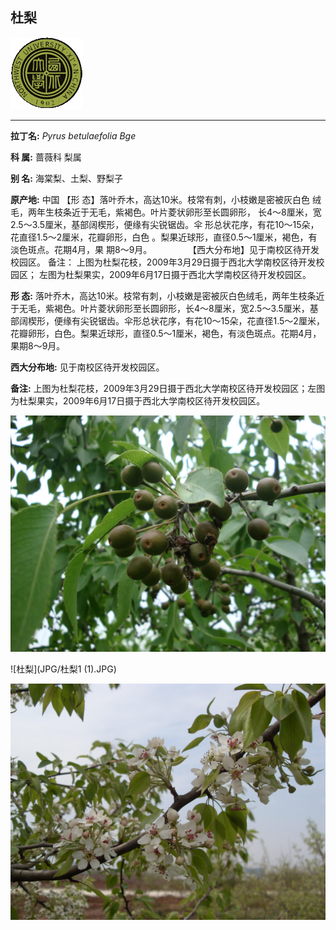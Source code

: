 ## 杜梨

![西北大学校园网络植物志](JPG/nwu.gif)

---

**拉丁名:**  _Pyrus betulaefolia Bge_

**科 属:** 蔷薇科 梨属

**别 名:** 海棠梨、土梨、野梨子

**原产地:** 中国 
 【形 态】落叶乔木，高达10米。枝常有刺，小枝嫩是密被灰白色
绒毛，两年生枝条近于无毛，紫褐色。叶片菱状卵形至长圆卵形，
长4～8厘米，宽2.5～3.5厘米，基部阔楔形，便缘有尖锐锯齿。伞
形总状花序，有花10～15朵，花直径1.5～2厘米，花瓣卵形，白色 
 。梨果近球形，直径0.5～1厘米，褐色，有淡色斑点。花期4月，果
 期8～9月。
　
　
　
 【西大分布地】见于南校区待开发校园区。 
 备注：
 上图为杜梨花枝，2009年3月29日摄于西北大学南校区待开发校园区；
 左图为杜梨果实，2009年6月17日摄于西北大学南校区待开发校园区。

**形  态:** 落叶乔木，高达10米。枝常有刺，小枝嫩是密被灰白色绒毛，两年生枝条近于无毛，紫褐色。叶片菱状卵形至长圆卵形，长4～8厘米，宽2.5～3.5厘米，基部阔楔形，便缘有尖锐锯齿。伞形总状花序，有花10～15朵，花直径1.5～2厘米，花瓣卵形，白色。梨果近球形，直径0.5～1厘米，褐色，有淡色斑点。花期4月，果期8～9月。　　　

**西大分布地:** 见于南校区待开发校园区。

**备注:** 上图为杜梨花枝，2009年3月29日摄于西北大学南校区待开发校园区；左图为杜梨果实，2009年6月17日摄于西北大学南校区待开发校园区。

![杜梨](JPG/杜梨.JPG) 

![杜梨](JPG/杜梨1 (1).JPG) 

![杜梨](JPG/杜梨1.JPG) 

